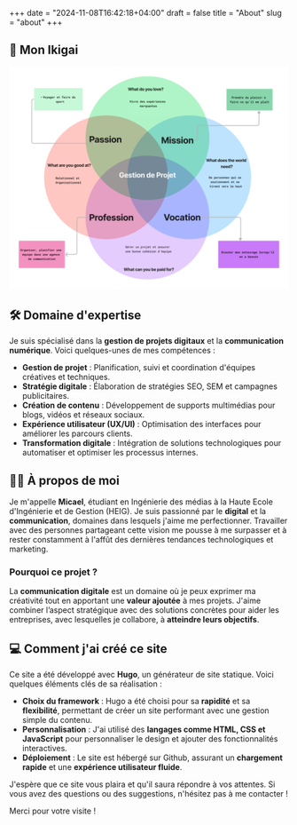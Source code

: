 +++
date = "2024-11-08T16:42:18+04:00"
draft = false
title = "About"
slug = "about"
+++

## 🌸 Mon Ikigai
![](/images/IKIGAI.png)
## 🛠️ Domaine d'expertise
Je suis spécialisé dans la **gestion de projets digitaux** et la **communication numérique**. Voici quelques-unes de mes compétences :

- **Gestion de projet** : Planification, suivi et coordination d'équipes créatives et techniques.
- **Stratégie digitale** : Élaboration de stratégies SEO, SEM et campagnes publicitaires.
- **Création de contenu** : Développement de supports multimédias pour blogs, vidéos et réseaux sociaux.
- **Expérience utilisateur (UX/UI)** : Optimisation des interfaces pour améliorer les parcours clients.
- **Transformation digitale** : Intégration de solutions technologiques pour automatiser et optimiser les processus internes.

## 🙋‍♂️ À propos de moi
Je m'appelle **Micael**, étudiant en Ingénierie des médias à la Haute Ecole d'Ingénierie et de Gestion (HEIG). Je suis passionné par le **digital** et la **communication**, domaines dans lesquels j'aime me perfectionner. Travailler avec des personnes partageant cette vision me pousse à me surpasser et à rester constamment à l'affût des dernières tendances technologiques et marketing.

### Pourquoi ce projet ?
La **communication digitale** est un domaine où je peux exprimer ma créativité tout en apportant une **valeur ajoutée** à mes projets. J'aime combiner l’aspect stratégique avec des solutions concrètes pour aider les entreprises, avec lesquelles je collabore,  à **atteindre leurs objectifs**.

## 💻 Comment j'ai créé ce site
Ce site a été développé avec **Hugo**, un générateur de site statique. Voici quelques éléments clés de sa réalisation :

- **Choix du framework** : Hugo a été choisi pour sa **rapidité** et sa **flexibilité**, permettant de créer un site performant avec une gestion simple du contenu.
- **Personnalisation** : J'ai utilisé des **langages comme HTML, CSS et JavaScript** pour personnaliser le design et ajouter des fonctionnalités interactives.
- **Déploiement** : Le site est hébergé sur Github, assurant un **chargement rapide** et une **expérience utilisateur fluide**.

J'espère que ce site vous plaira et qu'il saura répondre à vos attentes. Si vous avez des questions ou des suggestions, n'hésitez pas à me contacter !

Merci pour votre visite !
